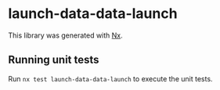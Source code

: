 # launch-data-data-launch

This library was generated with [Nx](https://nx.dev).

## Running unit tests

Run `nx test launch-data-data-launch` to execute the unit tests.
